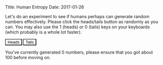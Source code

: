 Title: Human Entropy
Date: 2017-01-26

<script src="/theme/js/d3.min.js"></script>
<script src="/theme/js/redux.js"></script>
<script src="/theme/js/lazy.js"></script>
<script src="/theme/js/lodash.js"></script>
<script src="/theme/js/base-charts.js"></script>

<style>

.bar {
  fill: steelblue;
}

.bar:hover {
  fill: brown;
}

.axis {
  font: 10px sans-serif;
}

.axis path,
.axis line {
  fill: none;
  stroke: #000;
  shape-rendering: crispEdges;
}

.x.axis path {
  display: none;
}

</style>

Let's do an experiment to see if humans perhaps can generate random numbers effectively. Please click the heads/tails button as randomly as you can. You may also use the 1 (heads) or 0 (tails) keys on your keyboards (which probably is a whole lot faster).

<style>
  button.btn{
    background-color: white;
    border-color: black;

  }
</style>
<button class="btn btn-default btn-block btn-lg" id="heads">Heads</button>
<button class="btn btn-block btn-lg" id="tails">Tails</button>

You've currently generated <span class="num_items">0</span> numbers, please ensure that you got about 100 before moving on. 

<div id="container">
  <div class="markov1"></div>
  <div class="markov2"></div>
  <div class="markov3"></div>
  <div class="markov4"></div>
  <div class="markov5"></div>
</div>

<script>
const counter = (state = [], action) => {
  switch (action.type) {
    case '0':
      return _.flatten([state, 0])
    case '1':
      return _.flatten([state, 1])
    case 'reset':
      return []
    default:
      return state;
  }
}; 

const { createStore } = Redux;
const store = createStore(counter);

function calcAllPairs(len){
  var args = [ len > 0 ? ["1", "0"] : []]
  for (var i = 0; i < len - 1; i++) {
    args.push([",1", ",0"]);
  }
  
  var base = _.reduce(args, function(a,b){
    return _.flatten(_.map(a, function(x){
      return _.map(b, function(y){
        return x.concat([y]);
      });
    }), true);
  }, [[]]);

  return base.map(function(d){ return [d, 0]})
}
const PAIRS = [0,1,2,3,4].map(calcAllPairs)
  .map(function(d){return _.object(d)})

const render = function(){
  d3.select('.num_items').text(store.getState().length);
};

const markov = function(rank){
  return Lazy(store.getState())
  .consecutive(rank)
  .countBy(function(d){return d})
  .toArray()
}

const renderPlot = function(cssLoc, rank){
  if(store.getState().length < rank){
    return
  }
  const state_map = _.extend({}, PAIRS[rank], _.object(markov(rank)))
  const mk = Object.keys(state_map).map(
    function(k){return [k, state_map[k]]}
  )
  const sum = mk.reduce(function(x,y){return x + y[1]}, 0)
  barChart(cssLoc, mk.map(function(d){return [d[0], d[1]/sum]}))
}

store.subscribe(render);
store.subscribe(markov);
store.subscribe(function(){renderPlot(".markov1", 1)});
store.subscribe(function(){renderPlot(".markov2", 2)});
store.subscribe(function(){renderPlot(".markov3", 3)});
store.subscribe(function(){renderPlot(".markov4", 4)});
store.subscribe(function(){renderPlot(".markov5", 5)});

render();

d3.select("body").on("keydown", function(){
  const type = ({ 49: '1', 48: '0'})[d3.event.keyCode]
  store.dispatch({'type': type})
})

d3.select("button#heads").on("click", function(){
    store.dispatch({ type: '1' });
})

d3.select("button#tails").on("click", function(){
    store.dispatch({ type: '0' });
})

// setInterval(function(){ 
//   if(Math.random() < 0.5){
//     store.dispatch({ type: '1' });
//   }else{
//     store.dispatch({ type: '0' });
//   }
// }, 100)

</script>
